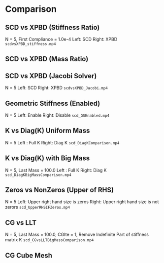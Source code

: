 # Comparison
## SCD vs XPBD (Stiffness Ratio) 
N = 5, First Compliance = 1.0e-4
Left: SCD
Right: XPBD
`scdvsXPBD_stiffness.mp4`

## SCD vs XPBD (Mass Ratio)


## SCD vs XPBD (Jacobi Solver)
N = 5
Left: SCD
Right: XPBD
`scdvsXPBD_Jacobi.mp4`

## Geometric Stiffness (Enabled)
N = 5
Left: Enable
Right: Disable
`scd_GSEnabled.mp4`

## K vs Diag(K) Uniform Mass
N = 5
Left : Full K
Right: Diag K
`scd_DiagKComparison.mp4`

## K vs Diag(K) with Big Mass
N = 5, Last Mass = 100.0
Left : Full K
Right: Diag K
`scd_DiagKBigMassComparison.mp4`

## Zeros vs NonZeros (Upper of RHS)
N = 5
Left: Upper right hand size is zeros
Right: Upper right hand size is not zerors
`scd_UpperRHSIFZeros.mp4`

## CG vs LLT
N = 5, Last Mass = 100.0, CGIte = 1, Remove Indefinite Part of stiffness matrix K
`scd_CGvsLLTBigMassComparison.mp4`


## CG Cube Mesh
